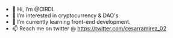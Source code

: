 - 👋 Hi, I’m @CIRDL
- 👀 I’m interested in cryptocurrency & DAO's
- 🌱 I’m currently learning front-end development. 
- 📫 Reach me on twitter @ https://twitter.com/cesarramirez_02 
